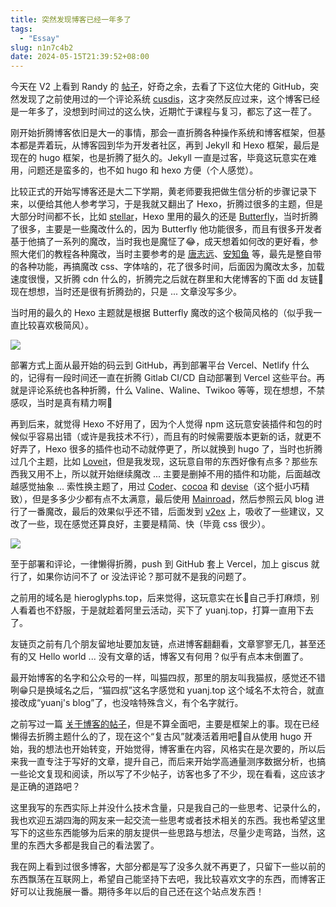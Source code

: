 ```yaml
---
title: 突然发现博客已经一年多了
tags:
  - "Essay"
slug: n1n7c4b2
date: 2024-05-15T21:39:52+08:00
---
```


今天在 V2 上看到 Randy 的 [帖子](https://www.v2ex.com/t/1040807#reply118)，好奇之余，去看了下这位大佬的 GitHub，突然发现了之前使用过的一个评论系统 [cusdis](https://github.com/djyde/cusdis)，这才突然反应过来，这个博客已经是一年多了，没想到时间过的这么快，近期忙于课程与复习，都忘了这一茬了。

<!--more-->

刚开始折腾博客依旧是大一的事情，那会一直折腾各种操作系统和博客框架，但基本都是弄着玩，从博客园到华为开发者社区，再到 Jekyll 和 Hexo 框架，最后是现在的 hugo 框架，也是折腾了挺久的。Jekyll 一直是过客，毕竟这玩意实在难用，问题还是蛮多的，也不如 hugo 和 hexo 方便（个人感觉）。

比较正式的开始写博客还是大二下学期，黄老师要我把做生信分析的步骤记录下来，以便给其他人参考学习，于是我就又翻出了 Hexo，折腾过很多的主题，但是大部分时间都不长，比如 [stellar](https://github.com/xaoxuu/hexo-theme-stellar)，Hexo 里用的最久的还是 [Butterfly](https://github.com/jerryc127/hexo-theme-butterfly)，当时折腾了很多，主要是一些魔改什么的，因为 Butterfly 他功能很多，而且有很多开发者基于他搞了一系列的魔改，当时我也是魔怔了😂，成天想着如何改的更好看，参照大佬们的教程各种魔改，当时主要参考的是 [唐志远](https://fe32.top/)、[安知鱼](https://blog.anheyu.com/) 等，最先是整自带的各种功能，再搞魔改 css、字体啥的，花了很多时间，后面因为魔改太多，加载速度很慢，又折腾 cdn 什么的，折腾完之后就在群里和大佬博客的下面 dd 友链🤣现在想想，当时还是很有折腾劲的，只是 ... 文章没写多少。

当时用的最久的 Hexo 主题就是根据 Butterfly 魔改的这个极简风格的（似乎我一直比较喜欢极简风）。

![](https://images.yuanj.top/202405152205908.png)

部署方式上面从最开始的码云到 GitHub，再到部署平台 Vercel、Netlify 什么的，记得有一段时间还一直在折腾 Gitlab CI/CD 自动部署到 Vercel 这些平台。再就是评论系统也各种折腾，什么 Valine、Waline、Twikoo 等等，现在想想，不禁感叹，当时是真有精力啊🤣

再到后来，就觉得 Hexo 不好用了，因为个人觉得 npm 这玩意安装插件和包的时候似乎容易出错（或许是我技术不行），而且有的时候需要版本更新的话，就更不好弄了，Hexo 很多的插件也动不动就停更了，所以就换到 hugo 了，当时也折腾过几个主题，比如 [Loveit](https://github.com/dillonzq/LoveIt)，但是我发现，这玩意自带的东西好像有点多？那些东西我又用不上，所以就开始继续魔改 ... 主要是删掉不用的插件和功能，后面越改越感觉抽象 ... 索性换主题了，用过 [Coder](https://github.com/luizdepra/hugo-coder)、[cocoa](https://github.com/nishanths/cocoa-hugo-theme) 和 [devise](https://github.com/austingebauer/devise)（这个挺小巧精致），但是多多少少都有点不太满意，最后使用 [Mainroad](https://github.com/Vimux/Mainroad)，然后参照云风 blog 进行了一番魔改，最后的效果似乎还不错，后面发到 [v2ex](https://www.v2ex.com/t/1023939#reply123) 上，吸收了一些建议，又改了一些，现在感觉还算良好，主要是精简、快（毕竟 css 很少）。

![](https://images.yuanj.top/202405152222421.png)

至于部署和评论，一律懒得折腾，push 到 GitHub 套上 Vercel，加上 giscus 就行了，如果你访问不了 or 没法评论？那可就不是我的问题了。

之前用的域名是 hieroglyphs.top，后来觉得，这玩意实在长🤣自己手打麻烦，别人看着也不舒服，于是就趁着阿里云活动，买下了 yuanj.top，打算一直用下去了。

友链页之前有几个朋友留地址要加友链，点进博客翻翻看，文章寥寥无几，甚至还有的又 Hello world ... 没有文章的话，博客又有何用？似乎有点本末倒置了。

最开始博客的名字和公众号的一样，叫猫四叔，那里的朋友叫我猫叔，感觉还不错咧😁只是换域名之后，“猫四叔”这名字感觉和 yuanj.top 这个域名不太符合，就直接改成“yuanj's blog”了，也没啥特殊含义，有个名字就行。

之前写过一篇 [关于博客的帖子](https://yuanj.top/posts/i4s2l8q5/)，但是不算全面吧，主要是框架上的事。现在已经懒得去折腾主题什么的了，现在这个“复古风”就凑活着用吧🤣自从使用 hugo 开始，我的想法也开始转变，开始觉得，博客重在内容，风格实在是次要的，所以后来我一直专注于写好的文章，提升自己，而后来开始学高通量测序数据分析，也搞一些论文复现和阅读，所以写了不少帖子，访客也多了不少，现在看看，这应该才是正确的道路吧？

这里我写的东西实际上并没什么技术含量，只是我自己的一些思考、记录什么的，我也欢迎五湖四海的网友来一起交流一些思考或者技术相关的东西。我也希望这里写下的这些东西能够为后来的朋友提供一些思路与想法，尽量少走弯路，当然，这里的东西大多都是我自己的看法罢了。

我在网上看到过很多博客，大部分都是写了没多久就不再更了，只留下一些以前的东西飘荡在互联网上，希望自己能坚持下去吧，我比较喜欢文字的东西，而博客正好可以让我施展一番。期待多年以后的自己还在这个站点发东西！
